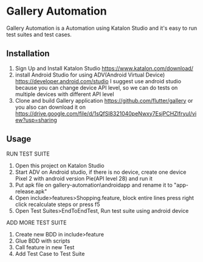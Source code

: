 # Gallery Automation
Gallery Automation is a Automation using Katalon Studio and it's easy to run test suites and test cases.

## Installation
1. Sign Up and Install Katalon Studio
https://www.katalon.com/download/
2. install Android Studio for using ADV(Android Virtual Device)
https://developer.android.com/studio
I suggest use android studio  because you can change device API level, so we can do tests on multiple devices with different API level
3. Clone and build Gallery application
https://github.com/flutter/gallery
or you also can download it on
https://drive.google.com/file/d/1sQfSl8321040peNwxy7EsjPCHZlfryuI/view?usp=sharing

## Usage
RUN TEST SUITE
1. Open this project on Katalon Studio
2. Start ADV on Android studio, if there is no device, 
   create one device Pixel 2 with android version Pie(API level 28) and run it
3. Put apk file on gallery-automation\androidapp and rename it to "app-release.apk"
4. Open include>features>Shopping.feature, block entire lines press  right click recalculate steps or press f5
5. Open Test Suites>EndToEndTest, Run test suite using android device

ADD MORE TEST SUITE
1. Create new BDD in include>feature
2. Glue BDD with scripts
3. Call feature in new Test 
4. Add Test Case to Test Suite

